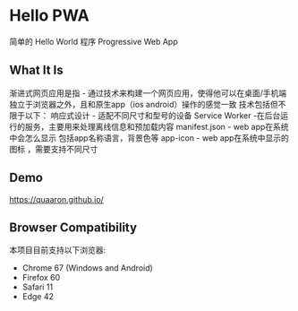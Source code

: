 # Hello PWA
简单的 Hello World 程序 Progressive Web App

## What It Is
渐进式网页应用是指 - 通过技术来构建一个网页应用，使得他可以在桌面/手机端 独立于浏览器之外，且和原生app（ios android）操作的感觉一致
技术包括但不限于以下：
响应式设计
    - 适配不同尺寸和型号的设备
Service Worker
    -在后台运行的服务，主要用来处理离线信息和预加载内容
manifest.json
    - web app在系统中会怎么显示 包括app名称语言，背景色等
app-icon
    - web app在系统中显示的图标 ，需要支持不同尺寸



## Demo

https://quaaron.github.io/

## Browser Compatibility
本项目目前支持以下浏览器:

* Chrome 67 (Windows and Android)
* Firefox 60
* Safari 11
* Edge 42
